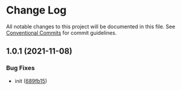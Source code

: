 # Change Log

All notable changes to this project will be documented in this file.
See [Conventional Commits](https://conventionalcommits.org) for commit guidelines.

## 1.0.1 (2021-11-08)


### Bug Fixes

* init ([689fb15](https://github.com/codsen/codsen/commit/689fb15ad485ea13470da8996357a2807018dd03))
